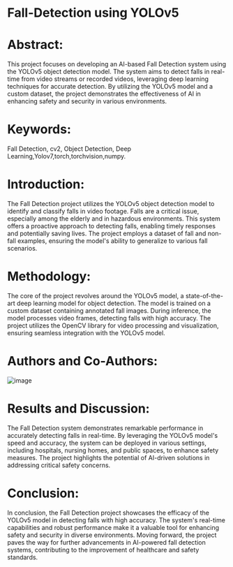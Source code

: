 # Fall-Detection using YOLOv5

# Abstract:
This project focuses on developing an AI-based Fall Detection system using the YOLOv5 object detection model. The system aims to detect falls in real-time from video streams or recorded videos, leveraging deep learning techniques for accurate detection. By utilizing the YOLOv5 model and a custom dataset, the project demonstrates the effectiveness of AI in enhancing safety and security in various environments.

# Keywords:
Fall Detection, cv2, Object Detection, Deep Learning,Yolov7,torch,torchvision,numpy.

# Introduction:
The Fall Detection project utilizes the YOLOv5 object detection model to identify and classify falls in video footage. Falls are a critical issue, especially among the elderly and in hazardous environments. This system offers a proactive approach to detecting falls, enabling timely responses and potentially saving lives. The project employs a dataset of fall and non-fall examples, ensuring the model's ability to generalize to various fall scenarios.

# Methodology:
The core of the project revolves around the YOLOv5 model, a state-of-the-art deep learning model for object detection. The model is trained on a custom dataset containing annotated fall images. During inference, the model processes video frames, detecting falls with high accuracy. The project utilizes the OpenCV library for video processing and visualization, ensuring seamless integration with the YOLOv5 model.

# Authors and Co-Authors:
![image](https://github.com/Srsp-coder/Fall-Detection-using-python/assets/166516543/0d15b190-ce47-442f-b09d-8dc2cddded62)


# Results and Discussion:
The Fall Detection system demonstrates remarkable performance in accurately detecting falls in real-time. By leveraging the YOLOv5 model's speed and accuracy, the system can be deployed in various settings, including hospitals, nursing homes, and public spaces, to enhance safety measures. The project highlights the potential of AI-driven solutions in addressing critical safety concerns.

# Conclusion:
In conclusion, the Fall Detection project showcases the efficacy of the YOLOv5 model in detecting falls with high accuracy. The system's real-time capabilities and robust performance make it a valuable tool for enhancing safety and security in diverse environments. Moving forward, the project paves the way for further advancements in AI-powered fall detection systems, contributing to the improvement of healthcare and safety standards.
